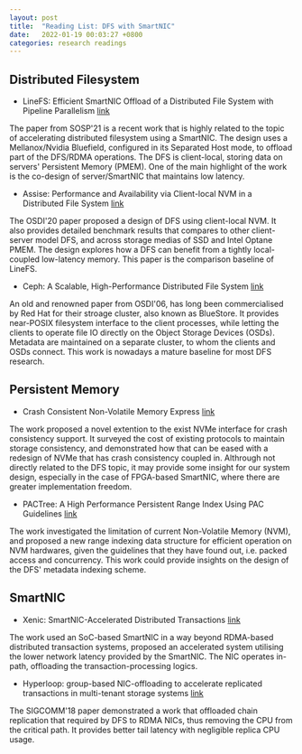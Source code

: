 ```yaml
---
layout: post
title:  "Reading List: DFS with SmartNIC"
date:   2022-01-19 00:03:27 +0800
categories: research readings
---
```


## Distributed Filesystem

- LineFS: Efficient SmartNIC Offload of a Distributed File System with Pipeline Parallelism
[link](https://dl.acm.org/doi/abs/10.1145/3477132.3483565)

The paper from SOSP'21 is a recent work that is highly related to the topic of accelerating
distributed filesystem using a SmartNIC. The design uses a Mellanox/Nvidia Bluefield,
configured in its Separated Host mode, to offload part of the DFS/RDMA operations. The DFS is
client-local, storing data on servers' Persistent Memory (PMEM). One of the main highlight of
the work is the co-design of server/SmartNIC that maintains low latency.

- Assise: Performance and Availability via Client-local NVM in a Distributed File System
[link](https://www.usenix.org/system/files/osdi20-anderson.pdf)

The OSDI'20 paper proposed a design of DFS using client-local NVM. It also provides detailed
benchmark results that compares to other client-server model DFS, and across storage medias
of SSD and Intel Optane PMEM. The design explores how a DFS can benefit from a tightly
local-coupled low-latency memory. This paper is the comparison baseline of LineFS.

- Ceph: A Scalable, High-Performance Distributed File System
[link](https://www.usenix.org/legacy/event/osdi06/tech/full_papers/weil/weil.pdf)

An old and renowned paper from OSDI'06, has long been commercialised by Red Hat for their
stroage cluster, also known as BlueStore. It provides near-POSIX filesystem interface to the
client processes, while letting the clients to operate file IO directly on the Object Storage
Devices (OSDs). Metadata are maintained on a separate cluster, to whom the clients and OSDs
connect. This work is nowadays a mature baseline for most DFS research.

## Persistent Memory

- Crash Consistent Non-Volatile Memory Express
[link](https://dl.acm.org/doi/10.1145/3477132.3483592)

The work proposed a novel extention to the exist NVMe interface for crash consistency support.
It surveyed the cost of existing protocols to maintain storage consistency, and demonstrated
how that can be eased with a redesign of NVMe that has crash consistency coupled in. Althrough
not directly related to the DFS topic, it may provide some insight for our system design,
especially in the case of FPGA-based SmartNIC, where there are greater implementation freedom.

- PACTree: A High Performance Persistent Range Index Using PAC Guidelines
[link](https://dl.acm.org/doi/10.1145/3477132.3483589)

The work investigated the limitation of current Non-Volatile Memory (NVM), and proposed a
new range indexing data structure for efficient operation on NVM hardwares, given the guidelines
that they have found out, i.e. packed access and concurrency. This work could provide insights on
the design of the DFS' metadata indexing scheme.

## SmartNIC

- Xenic: SmartNIC-Accelerated Distributed Transactions
[link](https://dl.acm.org/doi/10.1145/3477132.3483555)

The work used an SoC-based SmartNIC in a way beyond RDMA-based distributed transaction systems,
proposed an accelerated system utilising the lower network latency provided by the SmartNIC. The
NIC operates in-path, offloading the transaction-processing logics.

- Hyperloop: group-based NIC-offloading to accelerate replicated transactions in multi-tenant storage systems
[link](https://dl.acm.org/doi/10.1145/3230543.3230572)

The SIGCOMM'18 paper demonstrated a work that offloaded chain replication that required by DFS
to RDMA NICs, thus removing the CPU from the critical path. It provides better tail latency
with negligible replica CPU usage.

